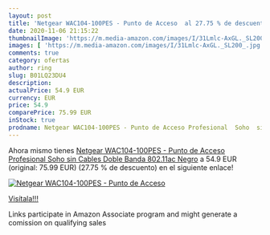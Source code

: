 ```yaml
---
layout: post
title: 'Netgear WAC104-100PES - Punto de Acceso  al 27.75 % de descuento'
date: 2020-11-06 21:15:22
thumbnailImage: 'https://m.media-amazon.com/images/I/31Lmlc-AxGL._SL200_.jpg'
images: [ 'https://m.media-amazon.com/images/I/31Lmlc-AxGL._SL200_.jpg' ]
comments: true
category: ofertas
author: ring
slug: B01LQ23DU4
description:
actualPrice: 54.9 EUR
currency: EUR
price: 54.9
comparePrice: 75.99 EUR
inStock: true
prodname: Netgear WAC104-100PES - Punto de Acceso Profesional  Soho  sin Cables  Doble Banda 802.11ac   Negro
---
```


Ahora mismo tienes [Netgear WAC104-100PES - Punto de Acceso Profesional  Soho  sin Cables  Doble Banda 802.11ac   Negro](https://www.amazon.es/dp/B01LQ23DU4/?tag=tolees-21) a 54.9 EUR (original: 75.99 EUR) (27.75 %  de descuento) en el siguiente enlace!

[![Netgear WAC104-100PES - Punto de Acceso ](https://m.media-amazon.com/images/I/31Lmlc-AxGL._SL200_.jpg)](https://www.amazon.es/dp/B01LQ23DU4/?tag=tolees-21)

[Visítala!!!](https://www.amazon.es/dp/B01LQ23DU4/?tag=tolees-21)

Links participate in Amazon Associate program and might generate a comission on qualifying sales
